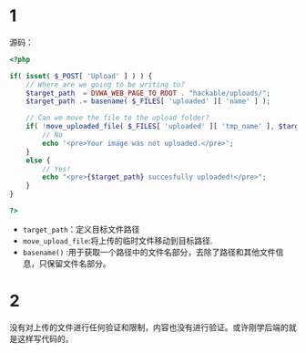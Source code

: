 # 1
源码：

```php
<?php

if( isset( $_POST[ 'Upload' ] ) ) {
    // Where are we going to be writing to?
    $target_path  = DVWA_WEB_PAGE_TO_ROOT . "hackable/uploads/";
    $target_path .= basename( $_FILES[ 'uploaded' ][ 'name' ] );

    // Can we move the file to the upload folder?
    if( !move_uploaded_file( $_FILES[ 'uploaded' ][ 'tmp_name' ], $target_path ) ) {
        // No
        echo '<pre>Your image was not uploaded.</pre>';
    }
    else {
        // Yes!
        echo "<pre>{$target_path} succesfully uploaded!</pre>";
    }
}

?>
```
- `target_path`：定义目标文件路径
- `move_upload_file`:将上传的临时文件移动到目标路径.
- `basename()` :用于获取一个路径中的文件名部分，去除了路径和其他文件信息，只保留文件名部分。

# 2

没有对上传的文件进行任何验证和限制，内容也没有进行验证。或许刚学后端的就是这样写代码的。